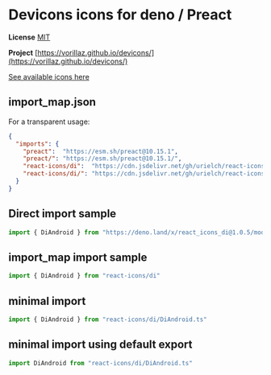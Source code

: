 # Devicons icons for deno / Preact

**License** [MIT](https://github.com/Klarr-Agency/Circum-Icons/blob/main/LICENSE)

**Project** [https://vorillaz.github.io/devicons/](https://vorillaz.github.io/devicons/)

[See available icons here](https://react-icons.github.io/react-icons/icons?name=di)

## import_map.json

For a transparent usage:

```json
{
  "imports": {
    "preact":  "https://esm.sh/preact@10.15.1",
    "preact/": "https://esm.sh/preact@10.15.1/",
    "react-icons/di":  "https://cdn.jsdelivr.net/gh/urielch/react-icons-di@1.0.5/mod.ts",
    "react-icons/di/": "https://cdn.jsdelivr.net/gh/urielch/react-icons-di@1.0.5/ico/",
  }
}
```

## Direct import sample

```ts
import { DiAndroid } from "https://deno.land/x/react_icons_di@1.0.5/mod.ts"
```

## import_map import sample

```ts
import { DiAndroid } from "react-icons/di"
```

## minimal import

```ts
import { DiAndroid } from "react-icons/di/DiAndroid.ts"
```

## minimal import using default export

```ts
import DiAndroid from "react-icons/di/DiAndroid.ts"
```

